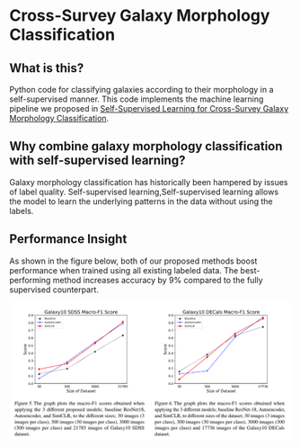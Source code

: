 # Cross-Survey Galaxy Morphology Classification

## What is this?

Python code for classifying galaxies according to their morphology in a self-supervised manner. This code implements the machine learning pipeline we proposed in [Self-Supervised Learning for Cross-Survey Galaxy Morphology Classification](https://github.com/JunhuaL/MLP_G036/blob/main/Final_Report.pdf).

## Why combine galaxy morphology classification with self-supervised learning?

Galaxy morphology classification has historically been hampered by issues of label quality. Self-supervised learning,Self-supervised learning allows the model to learn the underlying patterns in the data without using the labels.

## Performance Insight

As shown in the figure below, both of our proposed methods boost performance when trained using all existing labeled data. The best-performing method increases accuracy by 9% compared to the fully supervised counterpart.


<img  src="images/resultpic.png">  

